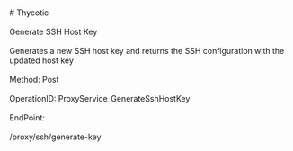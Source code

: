 <br>#     Thycotic</br>
<br>Generate SSH Host Key</br>
<br>Generates a new SSH host key and returns the SSH configuration with the updated host key</br>
<br>Method: Post</br>
<br>OperationID: ProxyService_GenerateSshHostKey</br>
<br>EndPoint:</br>
<br>/proxy/ssh/generate-key</br>
